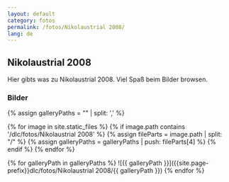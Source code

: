 ```yaml
---
layout: default
category: fotos
permalink: /fotos/Nikolaustrial 2008/
lang: de
---
```


## Nikolaustrial 2008

Hier gibts was zu Nikolaustrial 2008. Viel Spaß beim Bilder browsen.

### Bilder
{% assign galleryPaths = "" | split: ',' %}

{% for image in site.static_files %}
{% if image.path contains '/dlc/fotos/Nikolaustrial 2008' %}
        {% assign fileParts = image.path | split: "/" %}
        {% assign galleryPaths = galleryPaths | push: fileParts[4] %}
{% endif %}
{% endfor %}

{% for galleryPath in galleryPaths %}
![{{ galleryPath }}]({{site.page-prefix}}dlc/fotos/Nikolaustrial 2008/{{ galleryPath }})
{% endfor %}
